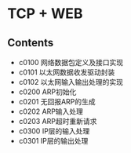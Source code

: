 # TCP + WEB

## Contents

- c0100 网络数据包定义及接口实现
- c0101 以太网数据收发驱动封装
- c0102 以太网输入输出处理的实现
- c0200 ARP初始化
- c0201 无回报ARP的生成
- c0202 ARP输入处理
- c0203 ARP超时重新请求
- c0300 IP层的输入处理
- c0301 IP层的输出处理
